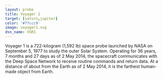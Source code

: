 ```yaml
---
layout: probe
title: Voyager 1
target: [saturn,jupiter]
color: '#77ccc9'
image: voyager1.svg
dsn_name: VGR1
---
```


Voyager 1 is a 722-kilogram (1,592 lb) space probe launched by NASA on September 5, 1977 to
study the outer Solar System. Operating for 36 years, 7 months and 27 days as of 2 May 2014,
the spacecraft communicates with the Deep Space Network to receive routine commands and return
data. At a distance of about from the Earth as of 2 May 2014, it is the farthest human-made object from Earth.
